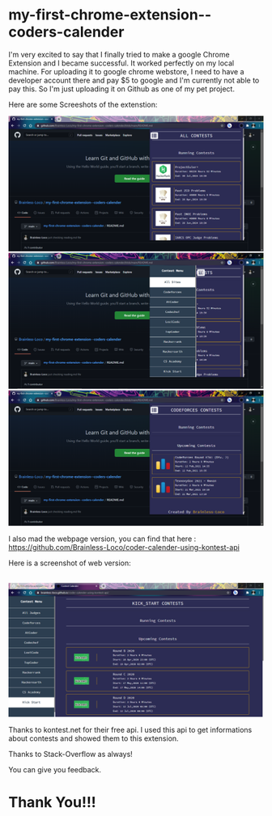 # my-first-chrome-extension--coders-calender

I'm very excited to say that I finally tried to make a google Chrome Extension and I became successful. It worked perfectly on my local machine.
For uploading it to google chrome webstore, I need to have a developer account there and pay $5 to google and I'm currently not able to pay this. So I'm just uploading it on Github as one of my pet project. 

Here are some Screeshots of the extenstion:


<img src="images/C1.PNG">


<img src="images/C2.PNG">


<img src="images/C3.PNG">



I also mad the webpage version, you can find that here : https://github.com/Brainless-Loco/coder-calender-using-kontest-api

Here is a screenshot of web version:

<br>
<img src="images/C4.PNG">


Thanks to kontest.net for their free api. I used this api to get informations about contests and showed them to this extension.

Thanks to Stack-Overflow as always!

You can give you feedback.

<h1>Thank You!!!<h1>
